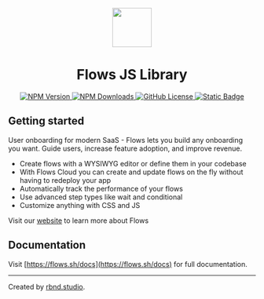 <p align="center">
  <img src="https://flows.sh/images/logo/logo.svg" height="80">
  <h1 align="center">Flows JS Library</h1>
</p>
<p align="center">
  <a href="https://www.npmjs.com/package/@flows/js">
    <img alt="NPM Version" src="https://img.shields.io/npm/v/%40flows%2Fjs">
  </a>
  <a href="https://www.npmjs.com/package/@flows/js">
    <img alt="NPM Downloads" src="https://img.shields.io/npm/dt/%40flows%2Fjs">
  </a>
  <a href="https://github.com/RBND-studio/flows-js">
    <img alt="GitHub License" src="https://img.shields.io/github/license/RBND-studio/flows-js">
  </a>
  <a href="https://flows.sh/join-slack">
    <img alt="Static Badge" src="https://img.shields.io/badge/Join_the_community-grey?logo=slack"">
  </a>

</p>

## Getting started

User onboarding for modern SaaS - Flows lets you build any onboarding you want. Guide users, increase feature adoption, and improve revenue.

- Create flows with a WYSIWYG editor or define them in your codebase
- With Flows Cloud you can create and update flows on the fly without having to redeploy your app
- Automatically track the performance of your flows
- Use advanced step types like wait and conditional
- Customize anything with CSS and JS

Visit our [website](https://flows.sh) to learn more about Flows

## Documentation

Visit [https://flows.sh/docs](https://flows.sh/docs) for full documentation.

---

Created by [rbnd.studio](https://rbnd.studio/).
